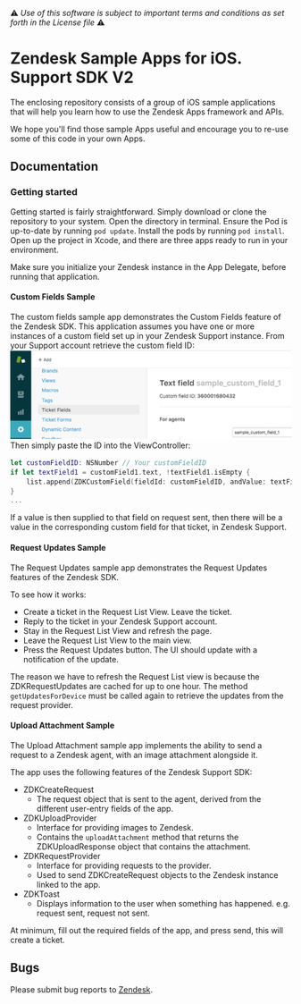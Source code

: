 :warning: *Use of this software is subject to important terms and conditions as set forth in the License file* :warning:

# Zendesk Sample Apps for iOS. Support SDK V2
The enclosing repository consists of a group of iOS sample applications that will help you learn how to use the Zendesk Apps framework and APIs.

We hope you'll find those sample Apps useful and encourage you to re-use some of this code in your own Apps.

## Documentation

### Getting started
Getting started is fairly straightforward. 
Simply download or clone the repository to your system.
Open the directory in terminal.
Ensure the Pod is up-to-date by running `pod update`.
Install the pods by running  `pod install`.
Open up the project in Xcode, and there are three apps ready to run in your environment.

Make sure you initialize your Zendesk instance in the App Delegate, before running that application.

#### Custom Fields Sample
The custom fields sample app demonstrates the Custom Fields feature of the Zendesk SDK.
This application assumes you have one or more instances of a custom field set up in your Zendesk Support instance.
From your Support account retrieve the custom field ID:
![Custom field ID](screenshots/custom_ticket_field_id.png "Custom field ID")
Then simply paste the ID into the ViewController:
```swift
let customFieldID: NSNumber // Your customFieldID
if let textField1 = customField1.text, !textField1.isEmpty {
    list.append(ZDKCustomField(fieldId: customFieldID, andValue: textField1))
}
...
```
If a value is then supplied to that field on request sent, then there will be a value in the corresponding custom field for that ticket, in Zendesk Support.
#### Request Updates Sample
The Request Updates sample app demonstrates the Request Updates features of the Zendesk SDK.

To see how it works:
- Create a ticket in the Request List View. Leave the ticket.
- Reply to the ticket in your Zendesk Support account.
- Stay in the Request List View and refresh the page.
- Leave the Request List View to the main view.
- Press the Request Updates button. The UI should update with a notification of the update.

The reason we have to refresh the Request List view is because the ZDKRequestUpdates are cached for up to one hour.
The method `getUpdatesForDevice` must be called again to retrieve the updates from the request provider.

#### Upload Attachment Sample
The Upload Attachment sample app implements the ability to send a request to a Zendesk agent, with an image attachment alongside it.

The app uses the following features of the Zendesk Support SDK:
- ZDKCreateRequest
  - The request object that is sent to the agent, derived from the different user-entry fields of the app.
- ZDKUploadProvider
    - Interface for providing images to Zendesk.
    - Contains the `uploadAttachment` method that returns the ZDKUploadResponse object that contains the attachment.
- ZDKRequestProvider
    - Interface for providing requests to the provider.
    - Used to send ZDKCreateRequest objects to the Zendesk instance linked to the app.
- ZDKToast
    - Displays information to the user when something has happened. e.g. request sent, request not sent.

At minimum, fill out the required fields of the app, and press send, this will create a ticket.
## Bugs
Please submit bug reports to [Zendesk](https://support.zendesk.com/requests/new).

